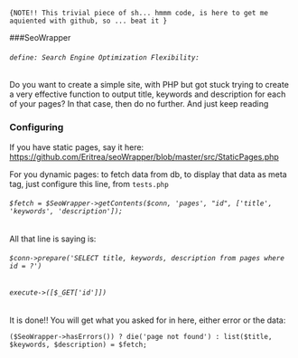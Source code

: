 `{NOTE!! This trivial piece of sh... hmmm code, is here to get me aquiented with github, so ... beat it }`

###SeoWrapper
###### `define: Search Engine Optimization Flexibility:`

Do you want to create a simple site, with PHP but got stuck trying to create a very effective function to output 
title, keywords and description for each of your pages? In that case, then do no further. And just keep reading
        

### Configuring
If you have static pages, say it here: https://github.com/Eritrea/seoWrapper/blob/master/src/StaticPages.php

For you dynamic pages:
to fetch data from db, to display that data as meta tag, just configure this line, from `tests.php`

###### `$fetch = $SeoWrapper->getContents($conn, 'pages', "id", ['title', 'keywords', 'description']);`    
 All that line is saying is:    
 
###### `$conn->prepare('SELECT title, keywords, description from pages where id = ?')`
###### `execute->([$_GET['id']])`

It is done!! You will get what you asked for in here, either error or the data: 

`($SeoWrapper->hasErrors()) ? die('page not found') : list($title, $keywords, $description) = $fetch;`

